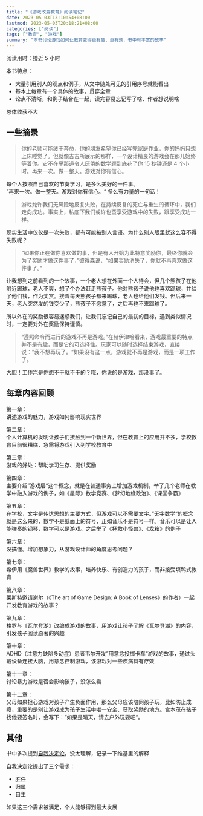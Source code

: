 ```yaml
---
title: "《游戏改变教育》阅读笔记"
date: 2023-05-03T13:10:54+08:00
lastmod: 2023-05-03T20:18:21+08:00
categories: ["阅读"]
tags: ["教育", "游戏"]
summary: "本书讨论游戏如何让教育变得更有趣、更有效，书中有丰富的故事"
---
```


阅读用时：接近 5 小时

本书特点：
- 大量引用别人的观点和例子，从文中随处可见的引用序号就能看出
- 基本上每章有一个具体的故事，贯穿全章
- 论点不清晰，和例子结合在一起，读完容易忘记写了啥、作者想说明啥

总体收获不大

## 一些摘录

> 你的老师可能疲于奔命，你的朋友希望你已经写完家庭作业，你的妈妈只想上床睡觉了。但就像吉吉所展示的那样，一个设计精良的游戏会在那儿始终等着你。它不在乎那道令人厌倦的数学题到底花了你 15 秒钟还是 4 个小时。再来一次。做一整天。游戏对你有信心。

每个人按照自己喜欢的节奏学习，是多么美好的一件事。  
”再来一次。做一整天。游戏对你有信心。“ 多么有力量的一句话！

> 游戏允许我们无风险地反复失败，在持续反复的死亡与重生的循环中，我们走向成功。事实上，私底下我们或许也蛮享受游戏中的失败，跟享受成功一样。

现实生活中仅仅是一次失败，都有可能被别人言语。为什么别人眼里就这么容不得失败呢？

> “如果你正在做你喜欢做的事，但是有人开始为此特意奖励你，最终你就会为了奖励才做这件事了，”彼得森说，“如果奖励消失了，你就不再喜欢做这件事了。”

让我想到之前看到的一个故事，一个老人想在外面一个人待会，但几个熊孩子在他附近踢球，老人不爽，想了个办法赶走熊孩子。他对熊孩子说他也喜欢踢球，并给了他们钱，作为奖赏。接着每天熊孩子都来踢球，老人也给他们发钱。但后来一天，老人突然发的钱变少了，熊孩子不愿意了，之后再也不来踢球了。

所以外在的奖励很容易迷惑我们，让我们忘记自己的最初的目标，遇到类似情况时，一定要对外在奖励保持谨慎。

> “遵照命令而进行的游戏不再是游戏。”在赫伊津哈看来，游戏最重要的特点并不是有趣，而是它的可选择性。玩家可以随时选择结束游戏，直接说：”我不想再玩了。“如果没有这一点，游戏就不再是游戏，而是一项工作了。

大胆！工作岂是你想不干就不干的？哦，你说的是游戏，那没事了。

## 每章内容回顾

第一章：  
讲述游戏的魅力，游戏如何影响现实世界

第二章：  
个人计算机的发明让孩子们接触到一个新世界，但在教育上的应用并不多，学校教育目前很糟糕，急需将游戏引入到学校教育中

第三章：  
游戏的好处：帮助学习生存、提供奖励

第四章：  
主要介绍”游戏层“这个概念，就是在普通事务上增加游戏机制，举了几个老师在教学中融入游戏的例子，如《星际》数学竞赛、《梦幻地缘政治》、《课堂争霸》

第五章：  
在学校，文字是传达思想的主要方式，但游戏可以不需要文字。”无字数学“的概念就是这么来的，数学不是纸面上的符号，正如音乐不是符号一样。音乐可以是让人能弹奏的钢琴，数学可以是游戏。之后举了《拯救小怪兽》、《龙箱》的例子

第六章：  
没搞懂。增加想象力，从游戏设计师的角度思考问题？

第七章：  
希伊用《魔兽世界》教学的故事，培养快乐、有创造力的孩子，而非接受填鸭式教育

第八章：  
莱斯特邀请谢尔（《The art of Game Design: A Book of Lenses》的作者）一起开发教育游戏的故事？

第九章：  
梭罗与《瓦尔登湖》改编成游戏的故事，用游戏让孩子了解《瓦尔登湖》的内容，引发孩子阅读原著的兴趣

第十章：  
ADHD（注意力缺陷多动症）患者韦尔开发”用意念投掷卡车“游戏的故事，通过头戴设备连接大脑，用意念控制游戏，该游戏对一些疾病具有疗效

第十一章：  
讨论暴力游戏是否会影响孩子，没怎么看

第十二章：  
父母如果担心游戏对孩子产生负面作用，那么父母应该陪同孩子玩，比如防止成瘾，重要的是别让游戏成为孩子生活中唯一安全、获取奖励的地方。宫本茂在孩子找他要签名时，会写下：”如果是晴天，请去户外玩耍吧“。

## 其他

书中多次提到[自我决定论](https://zh.wikipedia.org/zh-cn/%E8%87%AA%E6%88%91%E6%B1%BA%E5%AE%9A%E8%AE%BA)，没太理解，记录一下维基里的解释

自我决定论提出了三个需求：
- 胜任
- 归属
- 自主

如果这三个需求被满足，个人能够得到最大发展
